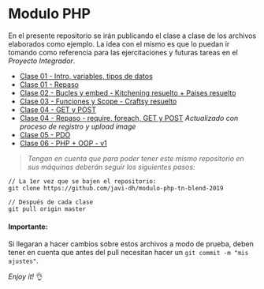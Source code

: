 # Modulo PHP

En el presente repositorio se irán publicando el clase a clase de los archivos elaborados como ejemplo. La idea con el mismo es que lo puedan ir tomando como referencia para las ejercitaciones y futuras tareas en el *Proyecto Integrador*.

- [Clase 01 - Intro, variables, tipos de datos](/clase01/)
- [Clase 01 - Repaso](/clase01-repaso/)
- [Clase 02 - Bucles y embed - Kitchening resuelto + Paises resuelto](/clase02/)
- [Clase 03 - Funciones y Scope - Craftsy resuelto](/clase03/)
- [Clase 04 - GET y POST](/clase04/)
- [Clase 04 - Repaso - require, foreach, GET y POST](/registro-login/) *Actualizado con proceso de registro y upload image*
- [Clase 05 - PDO](/pdo/)
- [Clase 06 - PHP + OOP - v1](/php-oop-01/)

> *Tengan en cuenta que para poder tener este mismo repositorio en sus máquinas deberán seguir los siguientes pasos:*

```
// La 1er vez que se bajen el repositorio:
git clone https://github.com/javi-dh/modulo-php-tn-blend-2019

// Después de cada clase
git pull origin master
```

#### Importante:

Si llegaran a hacer cambios sobre estos archivos a modo de prueba, deben tener en cuenta que antes del pull necesitan hacer un `git commit -m "mis ajustes"`.

*Enjoy it!* :ok_hand:
